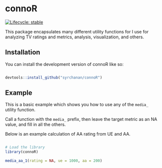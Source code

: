 
<!-- README.md is generated from README.Rmd. Please edit that file -->

# connoR

<!-- badges: start -->

[![Lifecycle:
stable](https://img.shields.io/badge/lifecycle-stable-brightgreen.svg)](https://lifecycle.r-lib.org/articles/stages.html#stable)
<!-- badges: end -->

This package encapsulates many different utility functions for I use for
analyzing TV ratings and metrics, analysis, visualization, and others.

## Installation

You can install the development version of connoR like so:

``` r

devtools::install_github("syrchanan/connoR")
```

## Example

This is a basic example which shows you how to use any of the `media_`
utility function.

Call a function with the `media_` prefix, then leave the target metric
as an NA value, and fill in all the others.

Below is an example calculation of AA rating from UE and AA.

``` r

# Load the library
library(connoR)

media_aa_1(rating = NA, ue = 1000, aa = 200)
```
